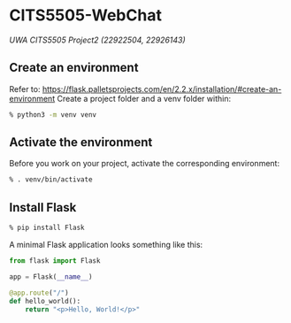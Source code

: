 # CITS5505-WebChat

_UWA CITS5505 Project2 (22922504, 22926143)_

## Create an environment

Refer to: https://flask.palletsprojects.com/en/2.2.x/installation/#create-an-environment
Create a project folder and a venv folder within:

```bash
% python3 -m venv venv
```

## Activate the environment

Before you work on your project, activate the corresponding environment:

```bash
% . venv/bin/activate
```

## Install Flask

```bash
% pip install Flask
```

A minimal Flask application looks something like this:

```python
from flask import Flask

app = Flask(__name__)

@app.route("/")
def hello_world():
    return "<p>Hello, World!</p>"
```
